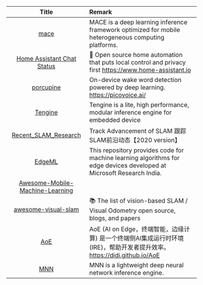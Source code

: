 | Title | Remark |
| :----: | :---- |
|[mace](https://github.com/XiaoMi/mace)|MACE is a deep learning inference framework optimized for mobile heterogeneous computing platforms.|
|[Home Assistant Chat Status](https://github.com/home-assistant/core)|🏡 Open source home automation that puts local control and privacy first https://www.home-assistant.io|
|[porcupine](https://github.com/Picovoice/Porcupine)|On-device wake word detection powered by deep learning. https://picovoice.ai/|
|[Tengine](https://github.com/OAID/tengine)|Tengine is a lite, high performance, modular inference engine for embedded device|
|[Recent_SLAM_Research](https://github.com/YiChenCityU/Recent_SLAM_Research)|Track Advancement of SLAM 跟踪SLAM前沿动态【2020 version】|
|[EdgeML](https://github.com/Microsoft/EdgeML)|This repository provides code for machine learning algorithms for edge devices developed at Microsoft Research India.|
|[Awesome-Mobile-Machine-Learning](https://github.com/fritzlabs/Awesome-Mobile-Machine-Learning)|
|[awesome-visual-slam](https://github.com/tzutalin/awesome-visual-slam)|📚 The list of vision-based SLAM / Visual Odometry open source, blogs, and papers|
|[AoE](https://github.com/didi/AoE)|AoE (AI on Edge，终端智能，边缘计算) 是一个终端侧AI集成运行时环境 (IRE)，帮助开发者提升效率。 https://didi.github.io/AoE|
|[MNN](https://github.com/alibaba/MNN)|MNN is a lightweight deep neural network inference engine.|




